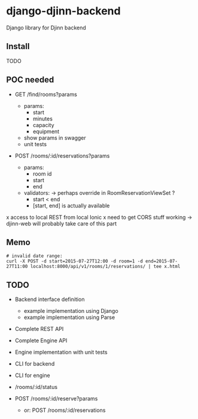 django-djinn-backend
====================

Django library for Djinn backend

Install
-------

TODO

POC needed
----------

- GET /find/rooms?params
    - params:
        - start
        - minutes
        - capacity
        - equipment
    - show params in swagger
    - unit tests

- POST /rooms/:id/reservations?params
    - params:
        - room id
        - start
        - end
    - validators: -> perhaps override in RoomReservationViewSet ?
        - start < end
        - [start, end] is actually available

x access to local REST from local Ionic
    x need to get CORS stuff working
    -> djinn-web will probably take care of this part

Memo
----

    # invalid date range:
    curl -X POST -d start=2015-07-27T12:00 -d room=1 -d end=2015-07-27T11:00 localhost:8000/api/v1/rooms/1/reservations/ | tee x.html

TODO
----

- Backend interface definition
    + example implementation using Django
    + example implementation using Parse

- Complete REST API

- Complete Engine API

- Engine implementation with unit tests

- CLI for backend

- CLI for engine

- /rooms/:id/status

- POST /rooms/:id/reserve?params
    - or: POST /rooms/:id/reservations

